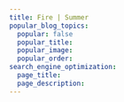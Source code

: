 ```yaml
---
title: Fire | Summer
popular_blog_topics:
  popular: false
  popular_title:
  popular_image:
  popular_order:
search_engine_optimization:
  page_title:
  page_description:
---
```


